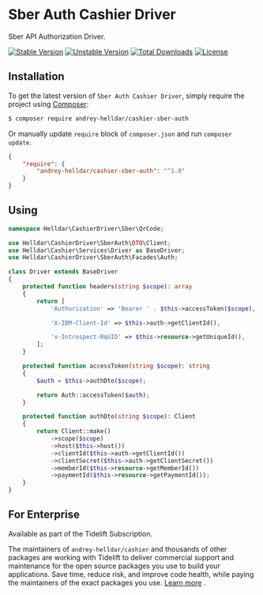 # Sber Auth Cashier Driver

Sber API Authorization Driver.

[![Stable Version][badge_stable]][link_packagist]
[![Unstable Version][badge_unstable]][link_packagist]
[![Total Downloads][badge_downloads]][link_packagist]
[![License][badge_license]][link_license]

## Installation

To get the latest version of `Sber Auth Cashier Driver`, simply require the project using [Composer](https://getcomposer.org):

```bash
$ composer require andrey-helldar/cashier-sber-auth
```

Or manually update `require` block of `composer.json` and run `composer update`.

```json
{
    "require": {
        "andrey-helldar/cashier-sber-auth": "^1.0"
    }
}
```

## Using

```php
namespace Helldar\CashierDriver\Sber\QrCode;

use Helldar\CashierDriver\SberAuth\DTO\Client;
use Helldar\Cashier\Services\Driver as BaseDriver;
use Helldar\CashierDriver\SberAuth\Facades\Auth;

class Driver extends BaseDriver
{
    protected function headers(string $scope): array
    {
        return [
            'Authorization' => 'Bearer ' . $this->accessToken($scope),

            'X-IBM-Client-Id' => $this->auth->getClientId(),

            'x-Introspect-RqUID' => $this->resource->getUniqueId(),
        ];
    }

    protected function accessToken(string $scope): string
    {
        $auth = $this->authDto($scope);

        return Auth::accessToken($auth);
    }

    protected function authDto(string $scope): Client
    {
        return Client::make()
            ->scope($scope)
            ->host($this->host())
            ->clientId($this->auth->getClientId())
            ->clientSecret($this->auth->getClientSecret())
            ->memberId($this->resource->getMemberId())
            ->paymentId($this->resource->getPaymentId());
    }
}
```

## For Enterprise

Available as part of the Tidelift Subscription.

The maintainers of `andrey-helldar/cashier` and thousands of other packages are working with Tidelift to deliver commercial support and maintenance for the open source
packages you use to build your applications. Save time, reduce risk, and improve code health, while paying the maintainers of the exact packages you
use. [Learn more](https://tidelift.com/subscription/pkg/packagist-andrey-helldar-cashier?utm_source=packagist-andrey-helldar-cashier&utm_medium=referral&utm_campaign=enterprise&utm_term=repo)
.

[badge_downloads]:      https://img.shields.io/packagist/dt/andrey-helldar/cashier-sber-auth.svg?style=flat-square

[badge_license]:        https://img.shields.io/packagist/l/andrey-helldar/cashier-sber-auth.svg?style=flat-square

[badge_stable]:         https://img.shields.io/github/v/release/andrey-helldar/cashier-sber-auth?label=stable&style=flat-square

[badge_unstable]:       https://img.shields.io/badge/unstable-dev--main-orange?style=flat-square

[link_license]:         LICENSE

[link_packagist]:       https://packagist.org/packages/andrey-helldar/cashier-sber-auth

